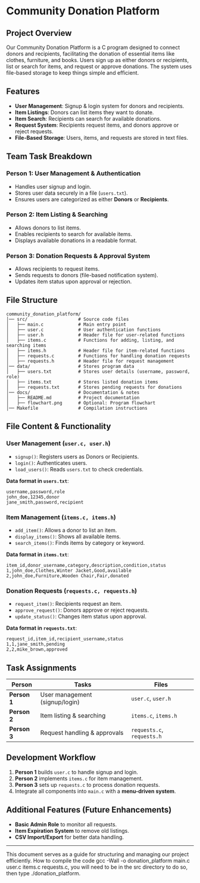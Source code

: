 # Community Donation Platform

## Project Overview
Our Community Donation Platform is a C program designed to connect donors and recipients, facilitating the donation of essential items like clothes, furniture, and books. Users sign up as either donors or recipients, list or search for items, and request or approve donations. The system uses file-based storage to keep things simple and efficient.

## Features
- **User Management**: Signup & login system for donors and recipients.
- **Item Listings**: Donors can list items they want to donate.
- **Item Search**: Recipients can search for available donations.
- **Request System**: Recipients request items, and donors approve or reject requests.
- **File-Based Storage**: Users, items, and requests are stored in text files.

## Team Task Breakdown
### **Person 1: User Management & Authentication**
- Handles user signup and login.
- Stores user data securely in a file (`users.txt`).
- Ensures users are categorized as either **Donors** or **Recipients**.

### **Person 2: Item Listing & Searching**
- Allows donors to list items.
- Enables recipients to search for available items.
- Displays available donations in a readable format.

### **Person 3: Donation Requests & Approval System**
- Allows recipients to request items.
- Sends requests to donors (file-based notification system).
- Updates item status upon approval or rejection.

## File Structure
```
community_donation_platform/
│── src/                   # Source code files
│   ├── main.c             # Main entry point
│   ├── user.c             # User authentication functions
│   ├── user.h             # Header file for user-related functions
│   ├── items.c            # Functions for adding, listing, and searching items
│   ├── items.h            # Header file for item-related functions
│   ├── requests.c         # Functions for handling donation requests
│   ├── requests.h         # Header file for request management
│── data/                  # Stores program data
│   ├── users.txt          # Stores user details (username, password, role)
│   ├── items.txt          # Stores listed donation items
│   ├── requests.txt       # Stores pending requests for donations
│── docs/                  # Documentation & notes
│   ├── README.md          # Project documentation
│   ├── flowchart.png      # Optional: Program flowchart
│── Makefile               # Compilation instructions
```

## File Content & Functionality
### **User Management (`user.c, user.h`)**
- `signup()`: Registers users as Donors or Recipients.
- `login()`: Authenticates users.
- `load_users()`: Reads `users.txt` to check credentials.

**Data format in `users.txt`**:
```
username,password,role
john_doe,12345,donor
jane_smith,password,recipient
```

### **Item Management (`items.c, items.h`)**
- `add_item()`: Allows a donor to list an item.
- `display_items()`: Shows all available items.
- `search_items()`: Finds items by category or keyword.

**Data format in `items.txt`**:
```
item_id,donor_username,category,description,condition,status
1,john_doe,Clothes,Winter Jacket,Good,available
2,john_doe,Furniture,Wooden Chair,Fair,donated
```

### **Donation Requests (`requests.c, requests.h`)**
- `request_item()`: Recipients request an item.
- `approve_request()`: Donors approve or reject requests.
- `update_status()`: Changes item status upon approval.

**Data format in `requests.txt`**:
```
request_id,item_id,recipient_username,status
1,1,jane_smith,pending
2,2,mike_brown,approved
```

## Task Assignments
| **Person** | **Tasks** | **Files** |
|------------|----------|-----------|
| **Person 1** | User management (signup/login) | `user.c`, `user.h` |
| **Person 2** | Item listing & searching | `items.c`, `items.h` |
| **Person 3** | Request handling & approvals | `requests.c`, `requests.h` |

## Development Workflow
1. **Person 1** builds `user.c` to handle signup and login.
2. **Person 2** implements `items.c` for item management.
3. **Person 3** sets up `requests.c` to process donation requests.
4. Integrate all components into `main.c` with a **menu-driven system**.

## Additional Features (Future Enhancements)
- **Basic Admin Role** to monitor all requests.
- **Item Expiration System** to remove old listings.
- **CSV Import/Export** for better data handling.

---
This document serves as a guide for structuring and managing our project efficiently. How to compile the code gcc -Wall -o donation_platform main.c user.c items.c requests.c, you will need to be in the src directory to do so, then type ./donation_platform.

